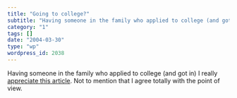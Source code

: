 ```yaml
---
title: "Going to college?"
subtitle: "Having someone in the family who applied to college (and got in) I really appreciate this article"
category: "1"
tags: []
date: "2004-03-30"
type: "wp"
wordpress_id: 2038
---
```

Having someone in the family who applied to college (and got in) I really [appreciate this article](http://www.nytimes.com/2004/03/30/opinion/30BROO.html). Not to mention that I agree totally with the point of view.